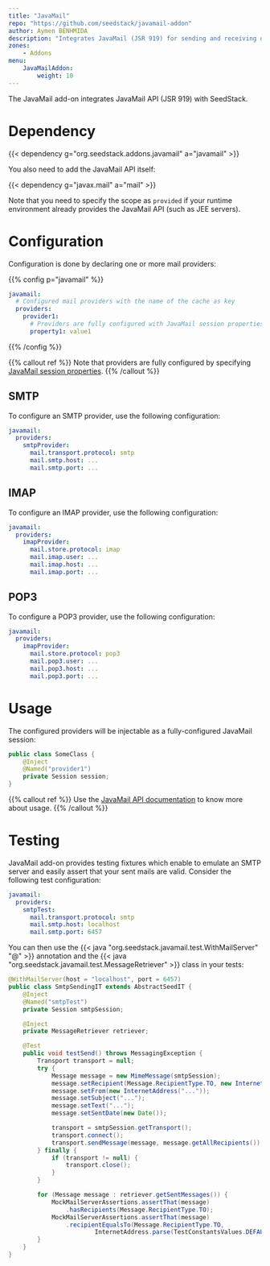 ```yaml
---
title: "JavaMail"
repo: "https://github.com/seedstack/javamail-addon"
author: Aymen BENHMIDA
description: "Integrates JavaMail (JSR 919) for sending and receiving of e-mail messages over POP3, IMAP and SMTP."
zones:
    - Addons
menu:
    JavaMailAddon:
        weight: 10
---
```


The JavaMail add-on integrates JavaMail API (JSR 919) with SeedStack.<!--more--> 

# Dependency

{{< dependency g="org.seedstack.addons.javamail" a="javamail" >}}

You also need to add the JavaMail API itself:

{{< dependency g="javax.mail" a="mail" >}}

Note that you need to specify the scope as `provided` if your runtime environment already provides the JavaMail API 
(such as JEE servers).

# Configuration

Configuration is done by declaring one or more mail providers:

{{% config p="javamail" %}}
```yaml
javamail:
  # Configured mail providers with the name of the cache as key
  providers:
    provider1:
      # Providers are fully configured with JavaMail session properties
      property1: value1
```
{{% /config %}}   

{{% callout ref %}}
Note that providers are fully configured by specifying [JavaMail session properties](https://javamail.java.net/nonav/docs/api/).
{{% /callout %}}


## SMTP

To configure an SMTP provider, use the following configuration:

```yaml
javamail:
  providers:
    smtpProvider:
      mail.transport.protocol: smtp
      mail.smtp.host: ...
      mail.smtp.port: ...
```

## IMAP

To configure an IMAP provider, use the following configuration:

```yaml
javamail:
  providers:
    imapProvider:
      mail.store.protocol: imap
      mail.imap.user: ...
      mail.imap.host: ...
      mail.imap.port: ...
```

## POP3

To configure a POP3 provider, use the following configuration:

```yaml
javamail:
  providers:
    imapProvider:
      mail.store.protocol: pop3
      mail.pop3.user: ...
      mail.pop3.host: ...
      mail.pop3.port: ...
```

# Usage

The configured providers will be injectable as a fully-configured JavaMail session:
 
```java
public class SomeClass {
    @Inject
    @Named("provider1")
    private Session session;
}
``` 

{{% callout ref %}}
Use the [JavaMail API documentation](https://javamail.java.net/nonav/docs/api/) to know more about usage.
{{% /callout %}}

# Testing

JavaMail add-on provides testing fixtures which enable to emulate an SMTP server and easily assert that your sent mails
are valid. Consider the following test configuration:
 
```yaml
javamail:
  providers:
    smtpTest:
      mail.transport.protocol: smtp
      mail.smtp.host: localhost
      mail.smtp.port: 6457        
```  

You can then use the {{< java "org.seedstack.javamail.test.WithMailServer" "@" >}} annotation and the 
{{< java "org.seedstack.javamail.test.MessageRetriever" >}} class in your tests:

```java
@WithMailServer(host = "localhost", port = 6457)
public class SmtpSendingIT extends AbstractSeedIT {
    @Inject
    @Named("smtpTest")
    private Session smtpSession;

    @Inject
    private MessageRetriever retriever;

    @Test
    public void testSend() throws MessagingException {
        Transport transport = null;
        try {
            Message message = new MimeMessage(smtpSession);
            message.setRecipient(Message.RecipientType.TO, new InternetAddress("..."));
            message.setFrom(new InternetAddress("..."));
            message.setSubject("...");
            message.setText("...");
            message.setSentDate(new Date());

            transport = smtpSession.getTransport();
            transport.connect();
            transport.sendMessage(message, message.getAllRecipients());
        } finally {
            if (transport != null) {
                transport.close();
            }
        }

        for (Message message : retriever.getSentMessages()) {
            MockMailServerAssertions.assertThat(message)
                .hasRecipients(Message.RecipientType.TO);
            MockMailServerAssertions.assertThat(message)
                .recipientEqualsTo(Message.RecipientType.TO,
                        InternetAddress.parse(TestConstantsValues.DEFAULT_RECIPIENT));
        }
    }
}
```
